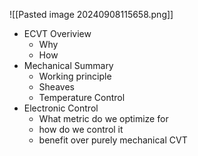 ![[Pasted image 20240908115658.png]]

- ECVT Overiview
	- Why
	- How
- Mechanical Summary
	- Working principle
	- Sheaves
	- Temperature Control
- Electronic Control
	- What metric do we optimize for
	- how do we control it
	- benefit over purely mechanical CVT
